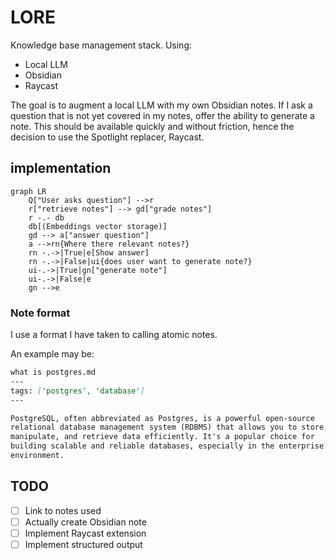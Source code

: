 # LORE

Knowledge base management stack. Using:

- Local LLM
- Obsidian
- Raycast

The goal is to augment a local LLM with my own Obsidian notes. If I ask a question that
is not yet covered in my notes, offer the ability to generate a note. This should
be available quickly and without friction, hence the decision to use the Spotlight
replacer, Raycast.

## implementation

```mermaid
graph LR
    Q["User asks question"] -->r
    r["retrieve notes"] --> gd["grade notes"]
    r -.- db
    db[(Embeddings vector storage)]
    gd --> a["answer question"]
    a -->rn{Where there relevant notes?}
    rn -.->|True|e[Show answer]
    rn -.->|False|ui{does user want to generate note?}
    ui-.->|True|gn["generate note"]
    ui-.->|False|e
    gn -->e
```

### Note format

I use a format I have taken to calling atomic notes.

An example may be:

```md
what is postgres.md
---
tags: ['postgres', 'database']
---

PostgreSQL, often abbreviated as Postgres, is a powerful open-source
relational database management system (RDBMS) that allows you to store,
manipulate, and retrieve data efficiently. It's a popular choice for
building scalable and reliable databases, especially in the enterprise
environment.

```

## TODO

- [ ] Link to notes used
- [ ] Actually create Obsidian note
- [ ] Implement Raycast extension
- [ ] Implement structured output
